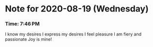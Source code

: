# Note for 2020-08-19 (Wednesday)
### Time: 7:46 PM

I know my desires I express my desires I feel pleasure I am fiery and passionate  Joy is mine!
